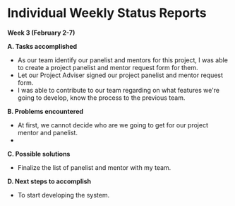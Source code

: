 # Individual Weekly Status Reports #

**Week 3 (February 2-7)**

**A. Tasks accomplished** <br>
<ul><li>As our team identify our panelist and mentors for this project, I    was able to create a project panelist and mentor request form for them. <br>
</li><li>Let our Project Adviser signed our project panelist and mentor request form. <br>
</li><li>I was able to contribute to our team regarding on what features we're going to develop, know the process to the previous team. <br></li></ul>


<b>B. Problems encountered</b> <br>
<ul><li>At first, we cannot decide who are we going to get for our project mentor and panelist. <br>
</li><li></li></ul>

<b>C. Possible solutions</b> <br>
<ul><li>Finalize the list of panelist and mentor with my team.</li></ul>


<b>D. Next steps to accomplish</b> <br>
<ul><li>To start developing the system.